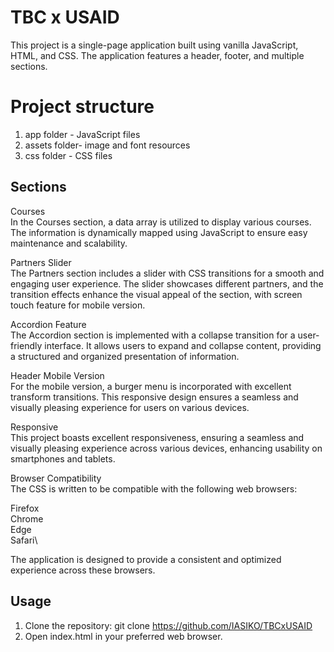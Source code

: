 # TBC x USAID

This project is a single-page application built using vanilla JavaScript, HTML, and CSS. The application features a header, footer, and multiple sections.

# Project structure

1. app folder - JavaScript files
2. assets folder- image and font resources
3. css folder - CSS files

## Sections

Courses\
In the Courses section, a data array is utilized to display various courses. The information is dynamically mapped using JavaScript to ensure easy maintenance and scalability.

Partners Slider\
The Partners section includes a slider with CSS transitions for a smooth and engaging user experience. The slider showcases different partners, and the transition effects enhance the visual appeal of the section, with screen touch feature for mobile version.

Accordion Feature\
The Accordion section is implemented with a collapse transition for a user-friendly interface. It allows users to expand and collapse content, providing a structured and organized presentation of information.

Header Mobile Version\
For the mobile version, a burger menu is incorporated with excellent transform transitions. This responsive design ensures a seamless and visually pleasing experience for users on various devices.

Responsive\
This project boasts excellent responsiveness, ensuring a seamless and visually pleasing experience across various devices, enhancing usability on smartphones and tablets.

Browser Compatibility\
The CSS is written to be compatible with the following web browsers:

Firefox\
Chrome\
Edge\
Safari\

The application is designed to provide a consistent and optimized experience across these browsers.


## Usage

1. Clone the repository: git clone https://github.com/IASIKO/TBCxUSAID
2. Open index.html in your preferred web browser.
